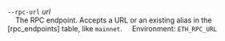 `--rpc-url` *url*  
&nbsp;&nbsp;&nbsp;&nbsp;The RPC endpoint. Accepts a URL or an existing alias in the [rpc_endpoints] table, like `mainnet`.
&nbsp;&nbsp;&nbsp;&nbsp;Environment: `ETH_RPC_URL`
